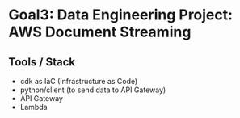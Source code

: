 # Goal3: Data Engineering Project: AWS Document Streaming

## Tools / Stack
- cdk as IaC (Infrastructure as Code)
- python/client (to send data to API Gateway)
- API Gateway
- Lambda
